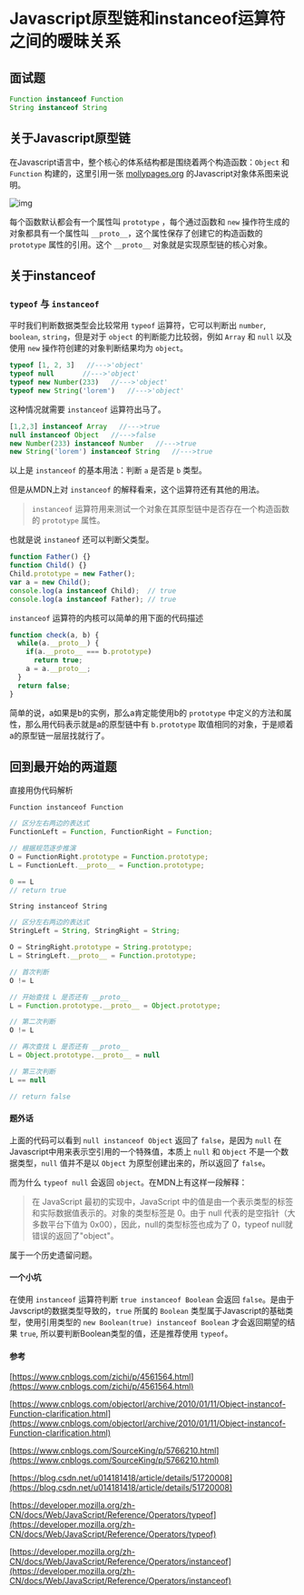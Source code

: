 ﻿# Javascript原型链和instanceof运算符之间的暧昧关系

## 面试题
```js
Function instanceof Function
String instanceof String
```

## 关于Javascript原型链

在Javascript语言中，整个核心的体系结构都是围绕着两个构造函数：`Object` 和 `Function` 构建的，这里引用一张 [mollypages.org](http://www.mollypages.org/) 的Javascript对象体系图来说明。

![img](http://pchbeel8i.bkt.clouddn.com/20180816-1.jpg)

每个函数默认都会有一个属性叫 `prototype` ，每个通过函数和 `new` 操作符生成的对象都具有一个属性叫 `__proto__`，这个属性保存了创建它的构造函数的 `prototype` 属性的引用。这个 `__proto__` 对象就是实现原型链的核心对象。

## 关于instanceof

### `typeof` 与 `instanceof`

平时我们判断数据类型会比较常用 `typeof` 运算符，它可以判断出 `number`, `boolean`, `string`，但是对于 `object` 的判断能力比较弱，例如 `Array` 和 `null` 以及使用 `new` 操作符创建的对象判断结果均为 `object`。

```js
typeof [1, 2, 3]   //--->'object'
typeof null       //--->'object'
typeof new Number(233)   //--->'object'
typeof new String('lorem')   //--->'object'
```

这种情况就需要 `instanceof` 运算符出马了。

```js
[1,2,3] instanceof Array   //--->true
null instanceof Object   //--->false
new Number(233) instanceof Number   //--->true
new String('lorem') instanceof String   //--->true
```
以上是 `instanceof` 的基本用法：判断 `a` 是否是 `b` 类型。

但是从MDN上对 `instanceof` 的解释看来，这个运算符还有其他的用法。

> `instanceof` 运算符用来测试一个对象在其原型链中是否存在一个构造函数的 `prototype` 属性。

也就是说 `instaneof` 还可以判断父类型。

```js
function Father() {}
function Child() {}
Child.prototype = new Father();
var a = new Child();
console.log(a instanceof Child);  // true
console.log(a instanceof Father); // true
```

`instanceof` 运算符的内核可以简单的用下面的代码描述

```js
function check(a, b) {
  while(a.__proto__) {
    if(a.__proto__ === b.prototype)
      return true;
    a = a.__proto__;
  }
  return false;
}
```

简单的说，a如果是b的实例，那么a肯定能使用b的 `prototype` 中定义的方法和属性，那么用代码表示就是a的原型链中有 `b.prototype` 取值相同的对象，于是顺着a的原型链一层层找就行了。

## 回到最开始的两道题

直接用伪代码解析

`Function instanceof Function`

```js
// 区分左右两边的表达式
FunctionLeft = Function, FunctionRight = Function;

// 根据规范逐步推演
O = FunctionRight.prototype = Function.prototype;
L = FunctionLeft.__proto__ = Function.prototype;

0 == L
// return true
```

`String instanceof String`

```js
// 区分左右两边的表达式
StringLeft = String, StringRight = String;

O = StringRight.prototype = String.prototype;
L = StringLeft.__proto__ = Function.prototype;

// 首次判断
O != L

// 开始查找 L 是否还有 __proto__
L = Function.prototype.__proto__ = Object.prototype;

// 第二次判断
O != L

// 再次查找 L 是否还有 __proto__
L = Object.prototype.__proto__ = null

// 第三次判断
L == null

// return false

```

#### 题外话
上面的代码可以看到 `null instanceof Object` 返回了 `false`，是因为 `null` 在Javascript中用来表示空引用的一个特殊值，本质上 `null` 和 `Object` 不是一个数据类型，`null` 值并不是以 `Object` 为原型创建出来的，所以返回了 `false`。

而为什么 `typeof null` 会返回 `object`。在MDN上有这样一段解释：

> 在 JavaScript 最初的实现中，JavaScript 中的值是由一个表示类型的标签和实际数据值表示的。对象的类型标签是 0。由于 null 代表的是空指针（大多数平台下值为 0x00），因此，null的类型标签也成为了 0，typeof null就错误的返回了"object"。

属于一个历史遗留问题。

#### 一个小坑

在使用 `instanceof` 运算符判断 `true instanceof Boolean` 会返回 `false`。是由于Javscript的数据类型导致的，`true` 所属的 `Boolean` 类型属于Javascript的基础类型，使用引用类型的 `new Boolean(true) instanceof Boolean` 才会返回期望的结果 `true`, 所以要判断Boolean类型的值，还是推荐使用 `typeof`。

#### 参考
[https://www.cnblogs.com/zichi/p/4561564.html](https://www.cnblogs.com/zichi/p/4561564.html)

[https://www.cnblogs.com/objectorl/archive/2010/01/11/Object-instancof-Function-clarification.html](https://www.cnblogs.com/objectorl/archive/2010/01/11/Object-instancof-Function-clarification.html)

[https://www.cnblogs.com/SourceKing/p/5766210.html](https://www.cnblogs.com/SourceKing/p/5766210.html)

[https://blog.csdn.net/u014181418/article/details/51720008](https://blog.csdn.net/u014181418/article/details/51720008)

[https://developer.mozilla.org/zh-CN/docs/Web/JavaScript/Reference/Operators/typeof](https://developer.mozilla.org/zh-CN/docs/Web/JavaScript/Reference/Operators/typeof)

[https://developer.mozilla.org/zh-CN/docs/Web/JavaScript/Reference/Operators/instanceof](https://developer.mozilla.org/zh-CN/docs/Web/JavaScript/Reference/Operators/instanceof)






























